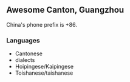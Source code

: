 ## Awesome Canton, Guangzhou

China's phone prefix is +86.

### Languages
- Cantonese
-   dialects
-   Hoipingese/Kaipingese
-   Toishanese/taishanese
